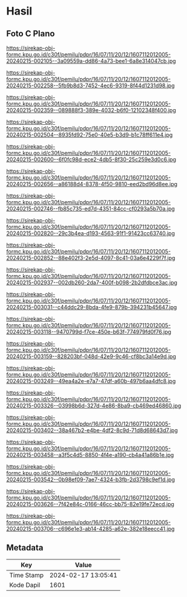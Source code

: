# Hasil

## Foto C Plano

https://sirekap-obj-formc.kpu.go.id/c30f/pemilu/pdpr/16/07/11/20/12/1607112012005-20240215-002105--3a09559a-dd86-4a73-bee1-6a8e314047cb.jpg

https://sirekap-obj-formc.kpu.go.id/c30f/pemilu/pdpr/16/07/11/20/12/1607112012005-20240215-002258--5fb9b8d3-7452-4ec6-9319-8f44d1231d98.jpg

https://sirekap-obj-formc.kpu.go.id/c30f/pemilu/pdpr/16/07/11/20/12/1607112012005-20240215-002359--089888f3-389e-4032-b6f0-12102348f400.jpg

https://sirekap-obj-formc.kpu.go.id/c30f/pemilu/pdpr/16/07/11/20/12/1607112012005-20240215-002504--8935fd92-75e0-40e5-b3d9-b1c78ff611e4.jpg

https://sirekap-obj-formc.kpu.go.id/c30f/pemilu/pdpr/16/07/11/20/12/1607112012005-20240215-002600--6f0fc98d-ece2-4db5-8f30-25c259e3d0c6.jpg

https://sirekap-obj-formc.kpu.go.id/c30f/pemilu/pdpr/16/07/11/20/12/1607112012005-20240215-002656--a86188d4-8378-4f50-9810-eed2bd96d8ee.jpg

https://sirekap-obj-formc.kpu.go.id/c30f/pemilu/pdpr/16/07/11/20/12/1607112012005-20240215-002746--fb85c735-ed7d-4351-84cc-cf0293a5b70a.jpg

https://sirekap-obj-formc.kpu.go.id/c30f/pemilu/pdpr/16/07/11/20/12/1607112012005-20240215-002820--29c3b4ea-d193-4563-91f1-91423cc63740.jpg

https://sirekap-obj-formc.kpu.go.id/c30f/pemilu/pdpr/16/07/11/20/12/1607112012005-20240215-002852--88e402f3-2e5d-4097-8c41-03a6e4229f7f.jpg

https://sirekap-obj-formc.kpu.go.id/c30f/pemilu/pdpr/16/07/11/20/12/1607112012005-20240215-002937--002db260-2da7-400f-b098-2b2dfdbce3ac.jpg

https://sirekap-obj-formc.kpu.go.id/c30f/pemilu/pdpr/16/07/11/20/12/1607112012005-20240215-003031--c44ddc29-8bda-4fe9-879b-394231b45647.jpg

https://sirekap-obj-formc.kpu.go.id/c30f/pemilu/pdpr/16/07/11/20/12/1607112012005-20240215-003118--9470799d-f7ce-450e-b63f-774979fd0f76.jpg

https://sirekap-obj-formc.kpu.go.id/c30f/pemilu/pdpr/16/07/11/20/12/1607112012005-20240215-003159--828203bf-048d-42e9-9c46-cf8bc3a14e9d.jpg

https://sirekap-obj-formc.kpu.go.id/c30f/pemilu/pdpr/16/07/11/20/12/1607112012005-20240215-003249--49ea4a2e-e7a7-47df-a60b-497b6aa4dfc8.jpg

https://sirekap-obj-formc.kpu.go.id/c30f/pemilu/pdpr/16/07/11/20/12/1607112012005-20240215-003326--03998b6d-327d-4e86-8ba9-cb469ed46860.jpg

https://sirekap-obj-formc.kpu.go.id/c30f/pemilu/pdpr/16/07/11/20/12/1607112012005-20240215-003402--38a467b2-e4be-4df2-8c9d-71d8d68643d7.jpg

https://sirekap-obj-formc.kpu.go.id/c30f/pemilu/pdpr/16/07/11/20/12/1607112012005-20240215-003458--a3f5c4d5-8850-4f4e-a190-cb4a41a86b1e.jpg

https://sirekap-obj-formc.kpu.go.id/c30f/pemilu/pdpr/16/07/11/20/12/1607112012005-20240215-003542--0b98ef09-7ae7-4324-b3fb-2d3798c9ef1d.jpg

https://sirekap-obj-formc.kpu.go.id/c30f/pemilu/pdpr/16/07/11/20/12/1607112012005-20240215-003626--7f42e84c-0166-46cc-bb75-82e19fe72ecd.jpg

https://sirekap-obj-formc.kpu.go.id/c30f/pemilu/pdpr/16/07/11/20/12/1607112012005-20240215-003706--c696e1e3-ab14-4285-a62e-382e18eecc41.jpg


## Metadata

| Key        | Value               |
| ---------- | ------------------- |
| Time Stamp | 2024-02-17 13:05:41 |
| Kode Dapil | 1601                |



